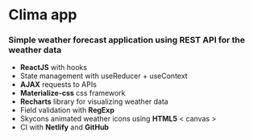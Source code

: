 # Clima app

### Simple weather forecast application using REST API for the weather data

- **ReactJS** with hooks
- State management with useReducer + useContext
- **AJAX** requests to APIs
- **Materialize-css** css framework
- **Recharts** library for visualizing weather data
- Field validation with **RegExp**
- Skycons animated weather icons using **HTML5**  < canvas >
- CI with **Netlify** and **GitHub**